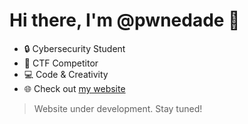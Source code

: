 # Hi there, I'm @pwnedade 👋
- 🔒 Cybersecurity Student
- 🚩 CTF Competitor
- 💻 Code & Creativity
- 🌐 Check out [my website](https://pwnedade.github.io/)

> Website under development. Stay tuned!
